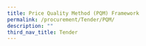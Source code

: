 ```yaml
---
title: Price Quality Method (PQM) Framework
permalink: /procurement/Tender/PQM/
description: ""
third_nav_title: Tender
---
```

